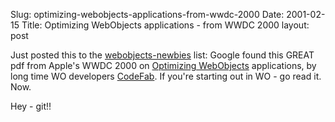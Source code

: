 Slug: optimizing-webobjects-applications-from-wwdc-2000
Date: 2001-02-15
Title: Optimizing WebObjects applications - from WWDC 2000
layout: post

Just posted this to the <a href="">webobjects-newbies</a> list: Google found this GREAT pdf from Apple&#39;s WWDC 2000 on <a href="http://www.codefab.com/wwdc2000/PDF-410_WebObjectsOptimization.pdf">Optimizing WebObjects</a> applications, by long time WO developers <a href="http://www.codefab.com">CodeFab</a>. If you&#39;re starting out in WO - go read it. Now.

Hey - git!!
